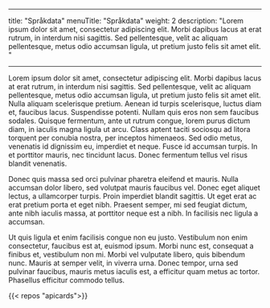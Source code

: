 
---
title: "Språkdata"
menuTitle: "Språkdata"
weight: 2
description: "Lorem ipsum dolor sit amet, consectetur adipiscing elit. Morbi dapibus lacus at erat rutrum, in interdum nisi sagittis. Sed pellentesque, velit ac aliquam pellentesque, metus odio accumsan ligula, ut pretium justo felis sit amet elit. "



  
---



Lorem ipsum dolor sit amet, consectetur adipiscing elit. Morbi dapibus lacus at erat rutrum, in interdum nisi sagittis. Sed pellentesque, velit ac aliquam pellentesque, metus odio accumsan ligula, ut pretium justo felis sit amet elit. Nulla aliquam scelerisque pretium. Aenean id turpis scelerisque, luctus diam et, faucibus lacus. Suspendisse potenti. Nullam quis eros non sem faucibus sodales. Quisque fermentum, ante ut rutrum congue, lorem purus dictum diam, in iaculis magna ligula ut arcu. Class aptent taciti sociosqu ad litora torquent per conubia nostra, per inceptos himenaeos. Sed odio metus, venenatis id dignissim eu, imperdiet et neque. Fusce id accumsan turpis. In et porttitor mauris, nec tincidunt lacus. Donec fermentum tellus vel risus blandit venenatis.

Donec quis massa sed orci pulvinar pharetra eleifend et mauris. Nulla accumsan dolor libero, sed volutpat mauris faucibus vel. Donec eget aliquet lectus, a ullamcorper turpis. Proin imperdiet blandit sagittis. Ut eget erat ac erat pretium porta et eget nibh. Praesent semper, mi sed feugiat dictum, ante nibh iaculis massa, at porttitor neque est a nibh. In facilisis nec ligula a accumsan.

Ut quis ligula et enim facilisis congue non eu justo. Vestibulum non enim consectetur, faucibus est at, euismod ipsum. Morbi nunc est, consequat a finibus et, vestibulum non mi. Morbi vel vulputate libero, quis bibendum nunc. Mauris at semper velit, in viverra urna. Donec tempor, urna sed pulvinar faucibus, mauris metus iaculis est, a efficitur quam metus ac tortor. Phasellus efficitur commodo tellus.

{{< repos "apicards">}}